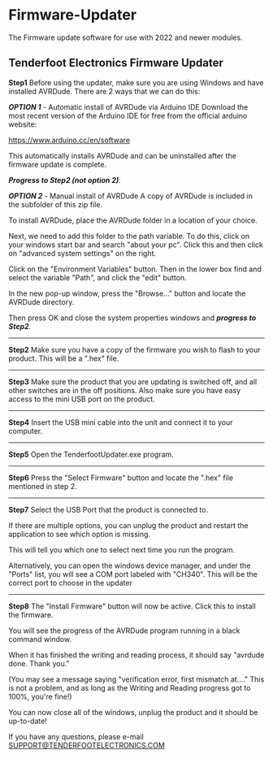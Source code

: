 # Firmware-Updater
The Firmware update software for use with 2022 and newer modules.

Tenderfoot Electronics Firmware Updater
----
**Step1**
Before using the updater, make sure you are using Windows and have installed AVRDude. There are 2 ways that we can do this:



**_OPTION 1_** - Automatic install of AVRDude via Arduino IDE
Download the most recent version of the Arduino IDE for free from the official arduino website:

https://www.arduino.cc/en/software

This automatically installs AVRDude and can be uninstalled after the firmware update is complete.

_**Progress to Step2 (not option 2)**._



**_OPTION 2_** - Manual install of AVRDude 
A copy of AVRDude is included in the subfolder of this zip file. 

To install AVRDude, place the AVRDude folder in a location of your choice.

Next, we need to add this folder to the path variable. To do this, click on your windows start bar and search "about your pc". Click this and then click on "advanced system settings" on the right.

Click on the "Environment Variables" button. Then in the lower box find and select the variable "Path", and click the "edit" button.

In the new pop-up window, press the "Browse..." button and locate the AVRDude directory.

Then press OK and close the system properties windows and _**progress to Step2**._

----

**Step2**
Make sure you have a copy of the firmware you wish to flash to your product. This will be a ".hex" file.

----

**Step3**
Make sure the product that you are updating is switched off, and all other switches are in the off positions.
Also make sure you have easy access to the mini USB port on the product.

----

**Step4**
Insert the USB mini cable into the unit and connect it to your computer.

----

**Step5**
Open the TenderfootUpdater.exe program.

----

**Step6**
Press the "Select Firmware" button and locate the ".hex" file mentioned in step 2.

----

**Step7**
Select the USB Port that the product is connected to. 

If there are multiple options, you can unplug the product and restart the application to see which option is missing.

This will tell you which one to select next time you run the program.

Alternatively, you can open the windows device manager, and under the "Ports" list, you will see a COM port labeled with "CH340". This will be the correct port to choose in the updater 

----

**Step8**
The "Install Firmware" button will now be active. Click this to install the firmware. 

You will see the progress of the AVRDude program running in a black command window.

When it has finished the writing and reading process, it should say "avrdude done. Thank you."

(You may see a message saying "verification error, first mismatch at...." This is not a problem,
and as long as the Writing and Reading progress got to 100%, you're fine!)

You can now close all of the windows, unplug the product and it should be up-to-date!

If you have any questions, please e-mail SUPPORT@TENDERFOOTELECTRONICS.COM

